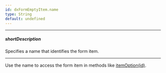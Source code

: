 ```yaml
---
id: dxFormEmptyItem.name
type: String
default: undefined
---
```

---
##### shortDescription
Specifies a name that identifies the form item.

---
Use the name to access the form item in methods like [itemOption(id)](/api-reference/10%20UI%20Components/dxForm/3%20Methods/itemOption(id).md '/Documentation/ApiReference/UI_Components/dxForm/Methods/#itemOptionid').